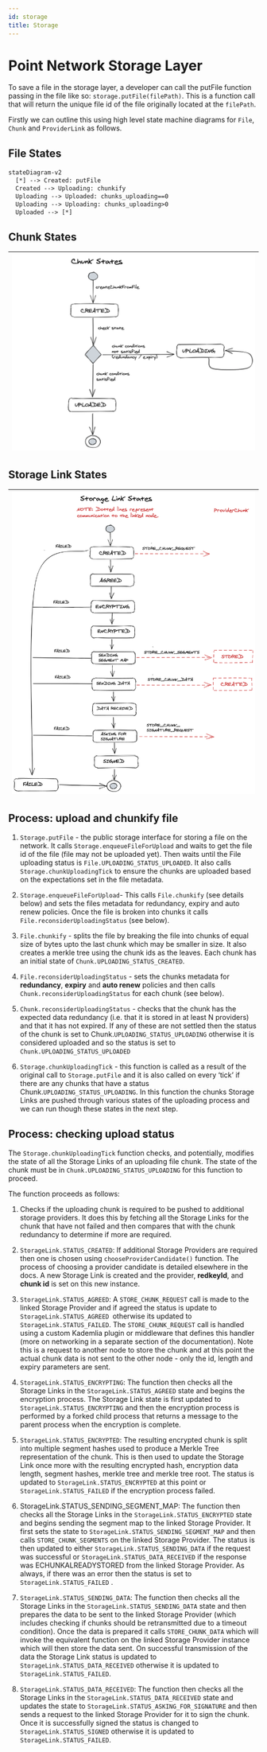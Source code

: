 ```yaml
---
id: storage
title: Storage
---
```


# Point Network Storage Layer

To save a file in the storage layer, a developer can call the putFile function passing in the file like so: `storage.putFile(filePath)`. This is a function call that will return the unique file id of the file originally located at the `filePath`.

Firstly we can outline this using high level state machine diagrams for `File`, `Chunk` and `ProviderLink` as follows.

## File States

```mermaid
stateDiagram-v2
  [*] --> Created: putFile
  Created --> Uploading: chunkify
  Uploading --> Uploaded: chunks_uploading==0
  Uploading --> Uploading: chunks_uploading>0
  Uploaded --> [*]
```

## Chunk States

| ![alt-text](assets/chunk-states.png) |
| ------ |

## Storage Link States

| ![alt-text](assets/storage-link-states.png) |
| ------ |

## Process: upload and chunkify file

1. `Storage.putFile` - the public storage interface for storing a file on the network. It calls `Storage.enqueueFileForUpload` and waits to get the file id of the file (file may not be uploaded yet). Then waits until the File uploading status is `File.UPLOADING_STATUS_UPLOADED`. It also calls `Storage.chunkUploadingTick` to ensure the chunks are uploaded based on the expectations set in the file metadata.

1. `Storage.enqueueFileForUpload`- This calls `File.chunkify` (see details below) and sets the files metadata for redundancy, expiry and auto renew policies. Once the file is broken into chunks it calls `File.reconsiderUploadingStatus` (see below).

1. `File.chunkify` - splits the file by breaking the file into chunks of equal size of bytes upto the last chunk which may be smaller in size. It also creates a merkle tree using the chunk ids as the leaves. Each chunk has an initial state of `Chunk.UPLOADING_STATUS_CREATED`.

1. `File.reconsiderUploadingStatus` - sets the chunks metadata for **redundancy**, **expiry** and **auto renew** policies and then calls `Chunk.reconsiderUploadingStatus` for each chunk (see below).

1. `Chunk.reconsiderUploadingStatus` - checks that the chunk has the expected data redundancy (i.e. that it is stored in at least N providers) and that it has not expired. If any of these are not settled then the status of the chunk is set to Chunk.`UPLOADING_STATUS_UPLOADING` otherwise it is considered uploaded and so the status is set to `Chunk.UPLOADING_STATUS_UPLOADED`

1. `Storage.chunkUploadingTick` - this function is called as a result of the original call to `Storage.putFile` and it is also called on every ‘tick’ if there are any chunks that have a status Chunk.`UPLOADING_STATUS_UPLOADING`. In this function the chunks Storage Links  are pushed through various states of the uploading process and we can run though these states in the next step.

## Process: checking upload status

The `Storage.chunkUploadingTick` function checks, and potentially, modifies the state of all the Storage Links of an uploading file chunk. The state of the chunk must be in `Chunk.UPLOADING_STATUS_UPLOADING` for this function to proceed.

The function proceeds as follows:

1. Checks if the uploading chunk is required to be pushed to additional storage providers. It does this by fetching all the Storage Links for the chunk that have not failed and then compares that with the chunk redundancy to determine if more are required.

1. `StorageLink.STATUS_CREATED`: If additional Storage Providers are required then one is chosen using `chooseProviderCandidate()` function. The process of choosing a provider candidate is detailed elsewhere in the docs. A new Storage Link is created and the provider, **redkeyId**, and **chunk id** is set on this new instance.

1. `StorageLink.STATUS_AGREED`: A `STORE_CHUNK_REQUEST` call is made to the linked Storage Provider and if agreed the status is update to `StorageLink.STATUS_AGREED `otherwise its updated to `StorageLink.STATUS_FAILED`. The `STORE_CHUNK_REQUEST` call is handled using a custom Kademlia plugin or middleware that defines this handler (more on networking in a separate section of the documentation). Note this is a request to another node to store the chunk and at this point the actual chunk data is not sent to the other node - only the id, length and expiry parameters are sent.

1. `StorageLink.STATUS_ENCRYPTING`: The function then checks all the Storage Links in the `StorageLink.STATUS_AGREED` state and begins the encryption process. The Storage Link state is first updated to `StorageLink.STATUS_ENCRYPTING`  and then the encryption process is performed by a forked child process that returns a message to the parent process when the encryption is complete.

1. `StorageLink.STATUS_ENCRYPTED`: The resulting encrypted chunk is split into multiple segment hashes used to produce a Merkle Tree representation of the chunk. This is then used to update the Storage Link once more with the resulting encrypted hash, encryption data length, segment hashes, merkle tree and merkle tree root. The status is updated to `StorageLink.STATUS_ENCRYPTED` at this point or `StorageLink.STATUS_FAILED` if the encryption process failed.

1. StorageLink.STATUS_SENDING_SEGMENT_MAP: The function then checks all the Storage Links in the `StorageLink.STATUS_ENCRYPTED` state and begins sending the segment map to the linked Storage Provider. It first sets the state to `StorageLink.STATUS_SENDING_SEGMENT_MAP` and then calls `STORE_CHUNK_SEGMENTS` on the linked Storage Provider. The status is then updated to either `StorageLink.STATUS_SENDING_DATA` if the request was successful or `StorageLink.STATUS_DATA_RECEIVED` if the response was ECHUNKALREADYSTORED from the linked Storage Provider. As always, if there was an error then the status is set to `StorageLink.STATUS_FAILED` .

1. `StorageLink.STATUS_SENDING_DATA`: The function then checks all the Storage Links in the `StorageLink.STATUS_SENDING_DATA` state and then prepares the data to be sent to the linked Storage Provider (which includes checking if chunks should be retransmitted due to a timeout condition). Once the data is prepared it calls `STORE_CHUNK_DATA`  which will invoke the equivalent function on the linked Storage Provider instance which will then store the data sent. On successful transmission of the data the Storage Link status is updated to `StorageLink.STATUS_DATA_RECEIVED` otherwise it is updated to `StorageLink.STATUS_FAILED`.

1. `StorageLink.STATUS_DATA_RECEIVED`: The function then checks all the Storage Links in the `StorageLink.STATUS_DATA_RECEIVED` state and updates the state to `StorageLink.STATUS_ASKING_FOR_SIGNATURE` and then sends a request to the linked Storage Provider for it to sign the chunk. Once it is successfully signed the status is changed to `StorageLink.STATUS_SIGNED` otherwise it is updated to `StorageLink.STATUS_FAILED`.